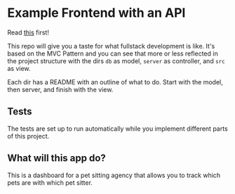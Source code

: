 # Example Frontend with an API

Read [this](https://www.freecodecamp.org/news/model-view-controller-mvc-explained-through-ordering-drinks-at-the-bar-efcba6255053/) first!

This repo will give you a taste for what fullstack development is like. It's based on the MVC Pattern and you can see that more or less reflected in the project structure with the dirs `db` as model, `server` as controller, and `src` as view.

Each dir has a README with an outline of what to do. Start with the model, then server, and finish with the view.

## Tests

The tests are set up to run automatically while you implement different parts of this project.

## What will this app do?

This is a dashboard for a pet sitting agency that allows you to track which pets are with which pet sitter.
